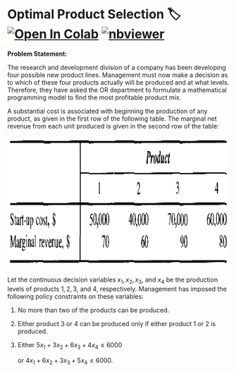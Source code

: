 # Optimal Product Selection 🏷️ <a href="https://colab.research.google.com/github/Pegah-Ardehkhani/Optimization-Problems-and-Solutions/blob/main/17.%20Optimal%20Product%20Selection/Optimal%20Product%20Selection.ipynb" target="_parent\"><img src="https://colab.research.google.com/assets/colab-badge.svg" alt="Open In Colab"/></a> [![nbviewer](https://img.shields.io/badge/render-nbviewer-orange.svg)](https://nbviewer.org/github/Pegah-Ardehkhani/Optimization-Problems-and-Solutions/blob/main/17.%20Optimal%20Product%20Selection/Optimal%20Product%20Selection.ipynb)

**Problem Statement:**

The research and development division of a company has been developing four possible new product lines. Management must now make a decision as to which of these four products actually will be produced and at what levels. Therefore, they have asked the OR department to formulate a mathematical programming model to find the most profitable product mix.

A substantial cost is associated with beginning the production of any product, as given in the first row of the following table. The marginal net revenue from each unit produced is given in the second row of the table:

<p align="center">
  <img width="700" height="300" src="https://github.com/Pegah-Ardehkhani/Optimization-Problems-and-Solutions/blob/main/17.%20Optimal%20Product%20Selection/Table%2012.2.2.PNG">
</p>

Let the continuous decision variables $x_1, x_2, x_3$, and $x_4$ be the production levels of products $1, 2, 3$, and $4$, respectively. Management has imposed the following policy constraints on these variables:

1. No more than two of the products can be produced.

2. Either product $3$ or $4$ can be produced only if either product $1$ or $2$ is produced.

3. Either $5x_1 + 3x_2 + 6x_3 + 4x_4 \leq 6000$

    or $4x_1 + 6x_2 + 3x_3 + 5x_4 \leq 6000$.

